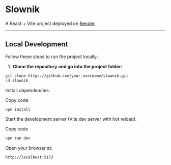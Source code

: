 # Slownik

A React + Vite project deployed on [Render](https://slownik.onrender.com).

---

## Local Development

Follow these steps to run the project locally:

1. **Clone the repository and go into the project folder:**

```bash
git clone https://github.com/your-username/slownik.git
cd slownik
```` 
Install dependencies:


Copy code
````bash
npm install
````
Start the development server (Vite dev server with hot reload):


Copy code
````bash
npm run dev
````
Open your browser at:
````bash
http://localhost:5173
````
